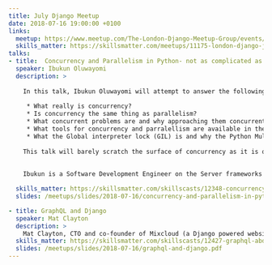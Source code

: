 ```yaml
---
title: July Django Meetup
date: 2018-07-16 19:00:00 +0100
links:
  meetup: https://www.meetup.com/The-London-Django-Meetup-Group/events/251911243/
  skills_matter: https://skillsmatter.com/meetups/11175-london-django-july-meetup
talks:
- title:  Concurrency and Parallelism in Python- not as complicated as you think
  speaker: Ibukun Oluwayomi
  description: >
    
    In this talk, Ibukun Oluwayomi will attempt to answer the following questions:
    
     * What really is concurrency?
     * Is concurrency the same thing as parallelism?
     * What concurrent problems are and why approaching them concurrently is the best approach.
     * What tools for concurrency and parralellism are available in the python standard library and the limitations they have.
     * What the Global interpreter lock (GIL) is and why the Python Multithreading module is not what you might expect.
    
    This talk will barely scratch the surface of concurrency as it is quite a complicated topic in software development. Ibukun's goal is to show that you do not have to understand all of those complexities to take advantage of its benefits as a Python developer.
    
    
    Ibukun is a Software Development Engineer on the Server frameworks and Architecture team at Amadeus services London where he tries to automate everything automatable. He is a recent graduate of Ryerson University Canada where he studied Biomedical Engineering. His career is just starting out; however, he is passionate about Test driven development and DevOps.

  skills_matter: https://skillsmatter.com/skillscasts/12348-concurrency-and-parallelism-in-python-not-as-complicated-as-you-think
  slides: /meetups/slides/2018-07-16/concurrency-and-parallelism-in-python.pdf

- title: GraphQL and Django
  speaker: Mat Clayton
  description: >
    Mat Clayton, CTO and co-founder of Mixcloud (a Django powered website with over 10Million active users) will take us through GraphQL in the Django world.
  skills_matter: https://skillsmatter.com/skillscasts/12427-graphql-abd-django
  slides: /meetups/slides/2018-07-16/graphql-and-django.pdf
---
```

